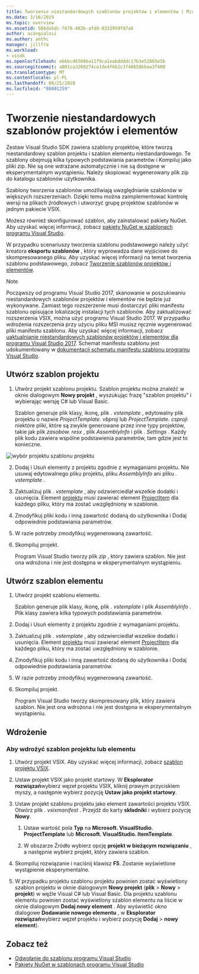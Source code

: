 ```yaml
---
title: Tworzenie niestandardowych szablonów projektów i elementów | Microsoft Docs
ms.date: 3/16/2019
ms.topic: overview
ms.assetid: 586da5dc-f678-402b-afd0-0332959fd7a6
author: acangialosi
ms.author: anthc
manager: jillfra
ms.workload:
- vssdk
ms.openlocfilehash: eb6bcd63896a11f9ca1eabddddc17b3e52865e5b
ms.sourcegitcommit: a801ca3269274ce1de4f6b2c3f40b58bbaa3f460
ms.translationtype: MT
ms.contentlocale: pl-PL
ms.lasthandoff: 08/25/2020
ms.locfileid: "88801259"
---
```

# <a name="create-custom-project-and-item-templates"></a>Tworzenie niestandardowych szablonów projektów i elementów

Zestaw Visual Studio SDK zawiera szablony projektów, które tworzą niestandardowy szablon projektu i szablon elementu niestandardowego. Te szablony obejmują kilka typowych podstawiania parametrów i Kompiluj jako pliki zip. Nie są one wdrażane automatycznie i nie są dostępne w eksperymentalnym wystąpieniu. Należy skopiować wygenerowany plik zip do katalogu szablonów użytkownika.

Szablony tworzenia szablonów umożliwiają uwzględnianie szablonów w większych rozszerzeniach. Dzięki temu można zaimplementować kontrolę wersji na plikach źródłowych i utworzyć grupę projektów szablonów w jednym pakiecie VSIX.

Możesz również skonfigurować szablon, aby zainstalować pakiety NuGet. Aby uzyskać więcej informacji, zobacz [pakiety NuGet w szablonach programu Visual Studio](/nuget/visual-studio-extensibility/visual-studio-templates).

W przypadku scenariuszy tworzenia szablonu podstawowego należy użyć kreatora **eksportu szablonów** , który wyprowadza dane wyjściowe do skompresowanego pliku. Aby uzyskać więcej informacji na temat tworzenia szablonu podstawowego, zobacz [Tworzenie szablonów projektów i elementów](../ide/creating-project-and-item-templates.md).

> [!NOTE]
> Począwszy od programu Visual Studio 2017, skanowanie w poszukiwaniu niestandardowych szablonów projektów i elementów nie będzie już wykonywane. Zamiast tego rozszerzenie musi dostarczyć pliki manifestu szablonu opisujące lokalizację instalacji tych szablonów. Aby zaktualizować rozszerzenia VSIX, można użyć programu Visual Studio 2017. W przypadku wdrożenia rozszerzenia przy użyciu pliku MSI musisz ręcznie wygenerować pliki manifestu szablonu. Aby uzyskać więcej informacji, zobacz [uaktualnianie niestandardowych szablonów projektów i elementów dla programu Visual Studio 2017](../extensibility/upgrading-custom-project-and-item-templates-for-visual-studio-2017.md). Schemat manifestu szablonu jest udokumentowany w [dokumentacji schematu manifestu szablonu programu Visual Studio](../extensibility/visual-studio-template-manifest-schema-reference.md).

## <a name="create-a-project-template"></a>Utwórz szablon projektu

1. Utwórz projekt szablonu projektu. Szablon projektu można znaleźć w oknie dialogowym **Nowy projekt** , wyszukując frazę "szablon projektu" i wybierając wersję C# lub Visual Basic.

     Szablon generuje plik klasy, ikonę, plik *. vstemplate* , edytowalny plik projektu o nazwie *ProjectTemplate. vbproj* lub *ProjectTemplate. csproj*i niektóre pliki, które są zwykle generowane przez inne typy projektów, takie jak plik *zasobów. resx* , plik *AssemblyInfo* i plik *. Settings* . Każdy plik kodu zawiera wspólne podstawienia parametrów, tam gdzie jest to konieczne.

![wybór projektu szablonu projektu](media/project-template-selection.png)

2. Dodaj i Usuń elementy z projektu zgodnie z wymaganiami projektu. Nie usuwaj edytowalnego pliku projektu, pliku *AssemblyInfo* ani pliku *. vstemplate* .

3. Zaktualizuj plik *. vstemplate* , aby odzwierciedlał wszelkie dodatki i usunięcia. Element [projektu](../extensibility/project-element-visual-studio-templates.md) musi zawierać element [ProjectItem](../extensibility/projectitem-element-visual-studio-item-templates.md) dla każdego pliku, który ma zostać uwzględniony w szablonie.

4. Zmodyfikuj pliki kodu i inną zawartość dodaną do użytkownika i Dodaj odpowiednie podstawiania parametrów.

5. W razie potrzeby zmodyfikuj wygenerowaną zawartość.

6. Skompiluj projekt.

     Program Visual Studio tworzy plik *zip* , który zawiera szablon. Nie jest ona wdrożona i nie jest dostępna w eksperymentalnym wystąpieniu.

## <a name="create-an-item-template"></a>Utwórz szablon elementu

1. Utwórz projekt szablonu elementu.

     Szablon generuje plik klasy, ikonę, plik *. vstemplate* i plik *AssemblyInfo* . Plik klasy zawiera kilka typowych podstawiania parametrów.

2. Dodaj i Usuń elementy z projektu zgodnie z wymaganiami projektu.

3. Zaktualizuj plik *. vstemplate* , aby odzwierciedlał wszelkie dodatki i usunięcia. Element [projektu](../extensibility/project-element-visual-studio-templates.md) musi zawierać element [ProjectItem](../extensibility/projectitem-element-visual-studio-item-templates.md) dla każdego pliku, który ma zostać uwzględniony w szablonie.

4. Zmodyfikuj pliki kodu i inną zawartość dodaną do użytkownika i Dodaj odpowiednie podstawiania parametrów.

5. W razie potrzeby zmodyfikuj wygenerowaną zawartość.

6. Skompiluj projekt.

     Program Visual Studio tworzy skompresowany plik, który zawiera szablon. Nie jest ona wdrożona i nie jest dostępna w eksperymentalnym wystąpieniu.

## <a name="deployment"></a>Wdrożenie

### <a name="to-deploy-the-project-or-item-template"></a>Aby wdrożyć szablon projektu lub elementu

1. Utwórz projekt VSIX. Aby uzyskać więcej informacji, zobacz [szablon projektu VSIX](../extensibility/vsix-project-template.md).

2. Ustaw projekt VSIX jako projekt startowy. W **Eksplorator rozwiązań**wybierz węzeł projektu VSIX, kliknij prawym przyciskiem myszy, a następnie wybierz pozycję **Ustaw jako projekt startowy**.

3. Ustaw projekt szablonu projektu jako element zawartości projektu VSIX. Otwórz plik *. vsixmanifest* . Przejdź do karty **składniki** i wybierz pozycję **Nowy**.

    1. Ustaw wartość pola **Typ** na **Microsoft. VisualStudio. ProjectTemplate** lub **Microsoft. VisualStudio. ItemTemplate**.

    2. W obszarze Źródło wybierz opcję **projekt w bieżącym rozwiązaniu** , a następnie wybierz projekt, który zawiera szablon.

4. Skompiluj rozwiązanie i naciśnij klawisz **F5**. Zostanie wyświetlone wystąpienie eksperymentalne.

5. W przypadku projektu szablonu projektu powinien zostać wyświetlony szablon projektu w oknie dialogowym **Nowy projekt** (**plik**  >  **Nowy**  >  **projekt**) w węźle Visual C# lub Visual Basic. Dla projektu szablonu elementu powinien zostać wyświetlony szablon elementu na liście w oknie dialogowym **Dodaj nowy element** . Aby wyświetlić okno dialogowe **Dodawanie nowego elementu** , w **Eksplorator rozwiązań**wybierz węzeł projektu i wybierz pozycję **Dodaj**  >  **nowy element**).

## <a name="see-also"></a>Zobacz też

- [Odwołanie do szablonu programu Visual Studio](../ide/creating-project-and-item-templates.md)
- [Pakiety NuGet w szablonach programu Visual Studio](/nuget/visual-studio-extensibility/visual-studio-templates)

